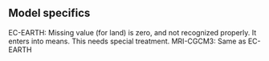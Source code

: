 



## Model specifics

EC-EARTH: Missing value (for land) is zero, and not recognized properly. It enters into means.
This needs special treatment.
MRI-CGCM3: Same as EC-EARTH

